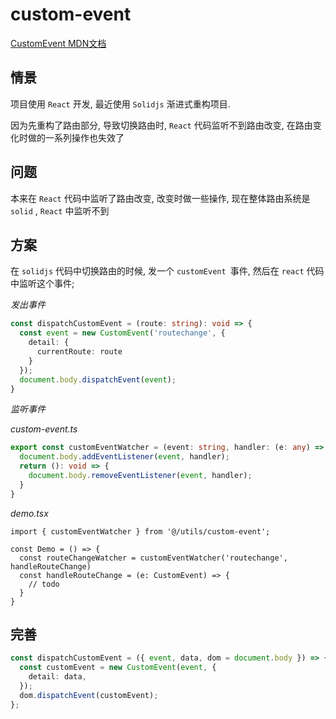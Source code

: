 # custom-event

[CustomEvent MDN文档](https://developer.mozilla.org/zh-CN/docs/Web/API/CustomEvent/CustomEvent)

## 情景

项目使用 `React` 开发, 最近使用 `Solidjs` 渐进式重构项目.

因为先重构了路由部分, 导致切换路由时, `React` 代码监听不到路由改变, 在路由变化时做的一系列操作也失效了



## 问题

本来在 `React` 代码中监听了路由改变, 改变时做一些操作, 现在整体路由系统是 `solid` , `React` 中监听不到



## 方案

在 `solidjs` 代码中切换路由的时候, 发一个 `customEvent `事件, 然后在 `react` 代码中监听这个事件;



*发出事件*

```ts
const dispatchCustomEvent = (route: string): void => {
  const event = new CustomEvent('routechange', {
    detail: {
      currentRoute: route
    }
  });
  document.body.dispatchEvent(event);
}
```



*监听事件*

*custom-event.ts*

```ts
export const customEventWatcher = (event: string, handler: (e: any) => void): () => void => {
  document.body.addEventListener(event, handler);
  return (): void => {
    document.body.removeEventListener(event, handler);
  }
}

```

*demo.tsx*

```tsx
import { customEventWatcher } from '@/utils/custom-event';

const Demo = () => {
  const routeChangeWatcher = customEventWatcher('routechange', handleRouteChange)
  const handleRouteChange = (e: CustomEvent) => {
    // todo
  }
}
```




## 完善

```ts
const dispatchCustomEvent = ({ event, data, dom = document.body }) => {
  const customEvent = new CustomEvent(event, {
    detail: data,
  });
  dom.dispatchEvent(customEvent);
};
```



